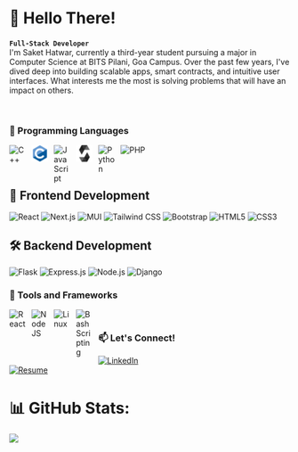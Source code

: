 # 👋 Hello There!
**`Full-Stack Developer`**  
I'm Saket Hatwar, currently a third-year student pursuing a major in Computer Science at BITS Pilani, Goa Campus. Over the past few years, I've dived deep into building scalable apps, smart contracts, and intuitive user interfaces. What interests me the most is solving problems that will have an impact on others.  

<br />

### 🧰 Programming Languages  
<p align="left">
<img align="left" alt="C++" width="30px" style="padding-right:10px;" src="https://cdn.jsdelivr.net/gh/devicons/devicon/icons/cplusplus/cplusplus-line.svg" />
<img align="left" alt="C" width="30px" style="padding-right:10px;" src="https://github.com/devicons/devicon/blob/v2.16.0/icons/c/c-original.svg" />
<img align="left" alt="JavaScript" width="30px" style="padding-right:10px;" src="https://cdn.jsdelivr.net/gh/devicons/devicon/icons/javascript/javascript-plain.svg" />
<img align="left" alt="Solidity" width="30px" style="padding-right:10px;" src="https://github.com/devicons/devicon/blob/v2.16.0/icons/solidity/solidity-original.svg" />
<img align="left" alt="Python" width="30px" style="padding-right:10px;" src="https://cdn.jsdelivr.net/gh/devicons/devicon/icons/python/python-plain.svg" />
<img src="https://cdn.jsdelivr.net/gh/devicons/devicon/icons/php/php-original.svg" alt="PHP" width="40" height="40"/>
</p>
<br />

## 🎨 Frontend Development

<p align="left">
  <img src="https://cdn.jsdelivr.net/gh/devicons/devicon/icons/react/react-original.svg" alt="React" width="40" height="40"/>
  <img src="https://cdn.jsdelivr.net/gh/devicons/devicon/icons/nextjs/nextjs-original.svg" alt="Next.js" width="40" height="40"/>
  <img src="https://cdn.jsdelivr.net/gh/devicons/devicon/icons/materialui/materialui-original.svg" alt="MUI" width="40" height="40"/>
  <img src="https://cdn.jsdelivr.net/gh/devicons/devicon/icons/tailwindcss/tailwindcss-original.svg" alt="Tailwind CSS" width="40" height="40"/>
  <img src="https://cdn.jsdelivr.net/gh/devicons/devicon/icons/bootstrap/bootstrap-original.svg" alt="Bootstrap" width="40" height="40"/>
  <img src="https://cdn.jsdelivr.net/gh/devicons/devicon/icons/html5/html5-original.svg" alt="HTML5" width="40" height="40"/>
  <img src="https://cdn.jsdelivr.net/gh/devicons/devicon/icons/css3/css3-original.svg" alt="CSS3" width="40" height="40"/>
</p>

## 🛠️ Backend Development

<p align="left">
  <img src="https://cdn.jsdelivr.net/gh/devicons/devicon/icons/flask/flask-original.svg" alt="Flask" width="40" height="40"/>
  <img src="https://cdn.jsdelivr.net/gh/devicons/devicon/icons/express/express-original.svg" alt="Express.js" width="40" height="40"/>
  <img src="https://cdn.jsdelivr.net/gh/devicons/devicon/icons/nodejs/nodejs-original.svg" alt="Node.js" width="40" height="40"/>
  <img src="https://cdn.jsdelivr.net/gh/devicons/devicon/icons/django/django-plain.svg" alt="Django" width="40" height="40"/>
</p>


### 🔧 Tools and Frameworks  

<img align="left" alt="React" width="30px" style="padding-right:10px;" src="https://cdn.jsdelivr.net/gh/devicons/devicon/icons/react/react-original.svg" />
<img align="left" alt="NodeJS" width="30px" style="padding-right:10px;" src="https://cdn.jsdelivr.net/gh/devicons/devicon/icons/nodejs/nodejs-original.svg" />
<img align="left" alt="Linux" width="30px" style="padding-right:10px;" src="https://cdn.jsdelivr.net/gh/devicons/devicon/icons/linux/linux-original.svg" />
<img align="left" alt="Bash Scripting" width="30px" style="padding-right:10px;" src="https://cdn.jsdelivr.net/gh/devicons/devicon/icons/bash/bash-original.svg" />

<br />

### 📫 Let's Connect!  

[![LinkedIn](https://img.shields.io/badge/LinkedIn-%230077B5.svg?logo=linkedin&logoColor=white)](https://www.linkedin.com/in/saket-hatwar-aaa36224a/)  
[![Resume](https://img.shields.io/badge/Resume-%23ff4081.svg?logo=google-drive&logoColor=white)](https://drive.google.com/file/d/1fscCEH7pwv_9kAfzxkdrXovHvISMOlub/view?usp=sharing)  

# 📊 GitHub Stats:  
![](https://github-readme-stats.vercel.app/api/top-langs/?username=SKADE2303&theme=vue-dark&hide_border=false&include_all_commits=true&count_private=true&layout=compact&hide=c%2B%2B,c,jupyter%20notebook,cmake,makefile) &nbsp;&nbsp;
